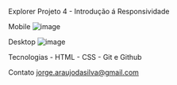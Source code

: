 Explorer Projeto 4 - Introdução á Responsividade

Mobile
![image](https://user-images.githubusercontent.com/106777519/215927282-5ed44300-57bc-4ed8-8bec-e9e8859f8320.png)

Desktop
![image](https://user-images.githubusercontent.com/106777519/215927408-76724d2f-fa94-4a84-aa64-7aa1e6905487.png)

Tecnologias - HTML - CSS - Git e Github

Contato jorge.araujodasilva@gmail.com
